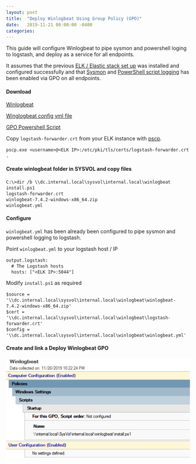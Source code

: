 ```yaml
---
layout: post
title:  "Deploy Winlogbeat Using Group Policy (GPO)"
date:   2019-11-21 00:00:00 -0400
categories: 
---
```


This guide will configure Winlogbeat to pipe sysmon and powershell loging to logstash, and deploy as a service for all endpoints.

It assumes that the previous [ELK / Elastic stack set up][elk-post] was installed and configured successfully and that [Sysmon][sysmon-post] and [PowerShell script logging][powershell-post] has been enabled via GPO on all endpoints.

#### Download

[Winlogbeat][winlogbeat-link] 

[Winglogbeat config yml file][winlogbeat-config]

[GPO Powershell Script][winlogbeat-ps]

Copy `logstash-forwarder.crt` from your ELK instance with [pscp][pscp-link].

```
pscp.exe <username>@<ELK IP>:/etc/pki/tls/certs/logstash-forwarder.crt .
```

#### Create winlogbeat folder in SYSVOL and copy files

```
C:\>dir /b \\dc.internal.local\sysvol\internal.local\winlogbeat
install.ps1
logstash-forwarder.crt
winlogbeat-7.4.2-windows-x86_64.zip
winlogbeat.yml
```

#### Configure

`winlogbeat.yml` has been already been configured to pipe sysmon and powershell logging to logstash.

Point `winlogbeat.yml` to your logstash host / IP

```
output.logstash:
  # The Logstash hosts
  hosts: ["<ELK IP>:5044"]
```

Modify `install.ps1` as required

```
$source = '\\dc.internal.local\sysvol\internal.local\winlogbeat\winlogbeat-7.4.2-windows-x86_64.zip'
$cert = '\\dc.internal.local\sysvol\internal.local\winlogbeat\logstash-forwarder.crt'
$config = '\\dc.internal.local\sysvol\internal.local\winlogbeat\winlogbeat.yml'
```

#### Create and link a Deploy Winlogbeat GPO

![GPO Deploy Winlogbeat](/assets/winlogbeat.png)

[winlogbeat-link]: https://www.elastic.co/downloads/beats/winlogbeat
[elk-post]: https://amsiutils.github.io/2019/11/18/quick-elastic-stack.html
[sysmon-post]: https://amsiutils.github.io/2019/11/21/deploy-sysmon-group-policy.html
[powershell-post]: https://amsiutils.github.io/2019/11/20/enable-powershell-logging-policy.html
[winlogbeat-config]: https://raw.githubusercontent.com/amsiutils/winlogbeat/master/winlogbeat.yml
[winlogbeat-ps]: https://raw.githubusercontent.com/amsiutils/winlogbeat/master/install.ps1
[pscp-link]: https://www.chiark.greenend.org.uk/~sgtatham/putty/latest.html
